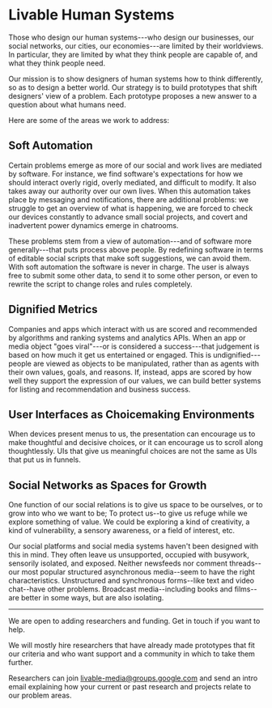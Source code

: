 # Livable Human Systems

Those who design our human systems---who design our businesses, our social networks, our cities, our economies---are limited by their worldviews. In particular, they are limited by what they think people are capable of, and what they think people need.

Our mission is to show designers of human systems how to think differently, so as to design a better world. Our strategy is to build prototypes that shift designers' view of a problem. Each prototype proposes a new answer to a question about what humans need.

Here are some of the areas we work to address:

Soft Automation
---------------

Certain problems emerge as more of our social and work lives are mediated by software. For instance, we find software's expectations for how we should interact overly rigid, overly mediated, and difficult to modify. It also takes away our authority over our own lives. When this automation takes place by messaging and notifications, there are additional problems: we struggle to get an overview of what is happening, we are forced to check our devices constantly to advance small social projects, and covert and inadvertent power dynamics emerge in chatrooms.

These problems stem from a view of automation---and of software more generally---that puts process above people. By redefining software in terms of editable social scripts that make soft suggestions, we can avoid them. With soft automation the software is never in charge. The user is always free to submit some other data, to send it to some other person, or even to rewrite the script to change roles and rules completely.

Dignified Metrics
-----------------

Companies and apps which interact with us are scored and recommended by algorithms and ranking systems and analytics APIs. When an app or media object "goes viral"---or is considered a success---that judgement is based on how much it get us entertained or engaged. This is undignified---people are viewed as objects to be manipulated, rather than as agents with their own values, goals, and reasons. If, instead, apps are scored by how well they support the expression of our values, we can build better systems for listing and recommendation and business success.

User Interfaces as Choicemaking Environments
--------------------------------------------

When devices present menus to us, the presentation can encourage us to make thoughtful and decisive choices, or it can encourage us to scroll along thoughtlessly. UIs that give us meaningful choices are not the same as UIs that put us in funnels.

Social Networks as Spaces for Growth
------------------------------------

One function of our social relations is to give us space to be ourselves, or to grow into who we want to be; To protect us--to give us refuge while we explore something of value. We could be exploring a kind of creativity, a kind of vulnerability, a sensory awareness, or a field of interest, etc.

Our social platforms and social media systems haven't been designed with this in mind. They often leave us unsupported, occupied with busywork, sensorily isolated, and exposed. Neither newsfeeds nor comment threads--our most popular structured asynchronous media--seem to have the right characteristics. Unstructured and synchronous forms--like text and video chat--have other problems. Broadcast media--including books and films--are better in some ways, but are also isolating.

----

We are open to adding researchers and funding. Get in touch if you want to help.

We will mostly hire researchers that have already made prototypes that fit our criteria and who want support and a community in which to take them further.

Researchers can join <livable-media@groups.google.com> and send an intro email explaining how your current or past research and projects relate to our problem areas.
